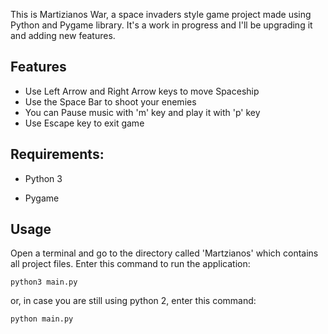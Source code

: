 This is Martizianos War, a space invaders style game project made using Python and Pygame library. It's a work in progress and I'll be upgrading it and adding new features.


## Features

 - Use Left Arrow and Right Arrow keys to move Spaceship
 - Use the Space Bar to shoot your enemies
 - You can Pause music with 'm' key and play it with 'p' key
 - Use Escape key to exit game



## Requirements:

- Python 3

- Pygame

## Usage

Open a terminal and go to the directory called 'Martzianos' which contains all project files.
Enter this command to run the application:
```
python3 main.py
```
or, in case you are still using python 2, enter this command:

```
python main.py
```

